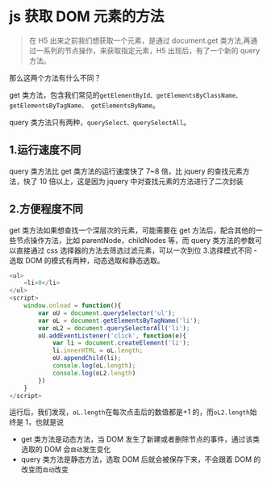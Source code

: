 <!-- Date: 2018-06-05 01:05:38 -->

# js 获取 DOM 元素的方法

> 在 H5 出来之前我们想获取一个元素，是通过 document.get 类方法,再通过一系列的节点操作，来获取指定元素，H5 出现后，有了一个新的 query 方法。

那么这两个方法有什么不同？

get 类方法，包含我们常见的`getElementById、getElementsByClassName、 getElementsByTagName、 getElementsByName`。

query 类方法只有两种，`querySelect、querySelectAll`。

## 1.运行速度不同

query 类方法比 get 类方法的运行速度快了 7~8 倍，比 jquery 的查找元素方法，快了 10 倍以上，这是因为 jquery 中对查找元素的方法进行了二次封装

## 2.方便程度不同

get 类方法如果想查找一个深层次的元素，可能需要在 get 方法后，配合其他的一些节点操作方法，比如 parentNode，childNodes 等，而 query 类方法的参数可以直接通过 css 选择器的方法去筛选过滤元素，可以一次到位 3.选择模式不同 -
选取 DOM 的模式有两种，动态选取和静态选取。

```js
<ul>
    <li>0</li>
</ul>
<script>
    window.onload = function(){
        var oU = document.querySelector('ul');
        var oL = document.getElementsByTagName('li');
        var oL2 = document.querySelectorAll('li');
        oU.addEventListener('click', function(e){
            var li = document.createElement('li');
            li.innerHTML = oL.length;
            oU.appendChild(li);
            console.log(oL.length);
            console.log(oL2.length)
        })
    }
</script>
```

运行后，我们发现，`oL.length`在每次点击后的数值都是+1 的，而`oL2.length`始终是 1，也就是说

* get 类方法是动态方法，当 DOM 发生了新建或者删除节点的事件，通过该类选取的 DOM 会`自动`发生变化
* query 类方法是静态方法，选取 DOM 后就会被保存下来，不会跟着 DOM 的改变而`自动`改变
